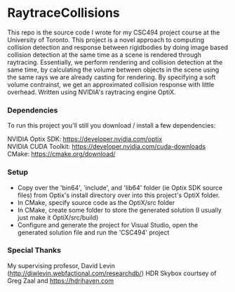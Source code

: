 # RaytraceCollisions
This repo is the source code I wrote for my CSC494 project course at the University of Toronto. This project is a novel approach to computing collision detection and response between rigidbodies by doing image based collision detection at the same time as a scene is rendered through raytracing. Essentially, we perform rendering and collision detection at the same time, by calculating the volume between objects in the scene using the same rays we are already casting for rendering. By specifying a soft volume contrainst, we get an approximated collision response with little overhead. Written using NVIDIA's raytracing engine OptiX.

### Dependencies 
To run this project you'll still you download / install a few dependencies:
  
NVIDIA Optix SDK: https://developer.nvidia.com/optix  
NVIDIA CUDA Toolkit: https://developer.nvidia.com/cuda-downloads  
CMake: https://cmake.org/download/  
  
### Setup
- Copy over the 'bin64', 'include', and 'lib64' folder (ie Optix SDK source files) from Optix's install directory over into this project's OptiX folder.
- In CMake, specify source code as the OptiX/src folder
- In CMake, create some folder to store the generated solution (I usually just make it OptiX/src/build)
- Configure and generate the project for Visual Studio, open the generated solution file and run the 'CSC494' project
  
### Special Thanks
My supervising profesor, David Levin (http://diwlevin.webfactional.com/researchdb/)
HDR Skybox courtsey of Greg Zaal and https://hdrihaven.com
